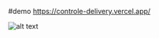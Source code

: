 #demo https://controle-delivery.vercel.app/

![alt text](https://github.com/pissulin/App_control_delivery/master/public/auditoriaDoAppweb.jpg?raw=true)
